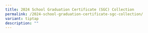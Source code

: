 ```yaml
---
title: 2024 School Graduation Certificate (SGC) Collection
permalink: /2024-school-graduation-certificate-sgc-collection/
variant: tiptap
description: ""
---
```

